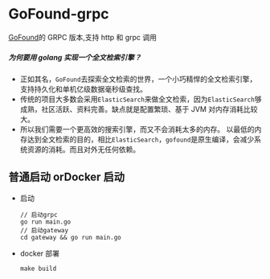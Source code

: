 # GoFound-grpc

[GoFound](https://github.com/sea-team/gofound)的 GRPC 版本,支持 http 和 grpc 调用

##### 为何要用 golang 实现一个全文检索引擎？

-  正如其名，`GoFound`去探索全文检索的世界，一个小巧精悍的全文检索引擎，支持持久化和单机亿级数据毫秒级查找。
-  传统的项目大多数会采用`ElasticSearch`来做全文检索，因为`ElasticSearch`够成熟，社区活跃、资料完善。缺点就是配置繁琐、基于 JVM 对内存消耗比较大。
-  所以我们需要一个更高效的搜索引擎，而又不会消耗太多的内存。 以最低的内存达到全文检索的目的，相比`ElasticSearch`，`gofound`是原生编译，会减少系统资源的消耗。而且对外无任何依赖。

## 普通启动 orDocker 启动

-  启动

   ```
   // 启动grpc
   go run main.go
   // 启动gateway
   cd gateway && go run main.go
   ```

-  docker 部署

   ```
   make build
   ```
